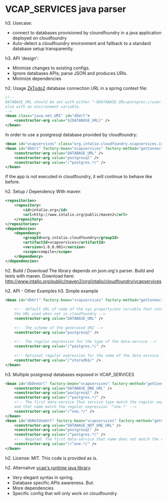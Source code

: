 VCAP_SERVICES java parser
=========================
h3. Usecase:
* connect to databases provisioned by cloundfoundry in a java application deployed on cloudfoundry
* Auto-detect a cloudfoundry environment and fallback to a standard database setup transparently.

h3. API 'design':
* Minimize changes to existing configs.
* Ignore databases APIs; parse JSON and produces URIs.
* Minimize dependencies

h2. Usage
[ZkTodo2](https://github.com/simbo1905/ZkToDo2) database connection URL in a
spring context file:
```xml
<!-- 
DATABASE_URL should be set with either "-DDATABASE_URL=postgres://user:password@hostname/dbname"
else with an environment variable. 
-->
<bean class="java.net.URI" id="dbUrl">
	<constructor-arg value="${DATABASE_URL}" />
</bean>
```
In order to use a postgresql database provided by cloudfoundry:
```xml
<bean id="vcapservices" class="org.intalio.cloudfoundry.vcapservices.impl.VCapServices"/>
<bean id="dbUrl" factory-bean="vcapservices" factory-method="getConnectionAsURI">
	<constructor-arg value="DATABASE_URL" />
	<constructor-arg value="postgresql" />
	<constructor-arg value="/^postgres.*/" />
</bean>
```
If the app is not executed in cloudfoundry, it will continue to behave like before.

h2. Setup / Dependency
With maven
```xml
<repositories>
	<repository>
	    <id>intalio.org</id>
	    <url>http://www.intalio.org/public/maven2</url>
	</repository>
</repositories>
<dependencies>
	<dependency>
		<groupId>org.intalio.cloudfoundry</groupId>
		<artifactId>vcapservices</artifactId>
		<version>1.0.0.001</version>
		<scope>compile</scope>
	</dependency>
</dependencies>
```

h2. Build / Download
The library depends on json.org's parser.
Build and tests with maven.
Download here: http://www.intalio.org/public/maven2/org/intalio/cloudfoundry/vcapservices

h2. API - Other Examples
h3. Simple example
```xml
<bean id="dbUrl" factory-bean="vcapservices" factory-method="getConnectionAsURI">
    
    <!-- default URL of name of the sys property/env variable that contains
    the URL used when not in cloudfoundry -->
	<constructor-arg value="DATABASE_URL" />
	
	<!-- The scheme of the generated URI -->
	<constructor-arg value="postgresql" />
	
	<!-- The regular expression for the type of the data-service -->
	<constructor-arg value="/^postgres.*/" />
	
	<!-- Optional regular expression for the name of the data-service -->
	<constructor-arg value="/^storedb$/" />
</bean>
```

h3. Multiple postgresql databases exposed in VCAP_SERVICES
```xml
<bean id="dbOneUrl" factory-bean="vcapservices" factory-method="getConnectionAsURI">
	<constructor-arg value="DATABASE_ONE_URL" />
	<constructor-arg value="postgresql" />
	<constructor-arg value="/^postgres.*/" />
    <!-- The first data-service that service type match the regular expression '^postgres.*'
    and that name match the regular expression '^one.*' -->
	<constructor-arg value="/^one.*/" />
</bean>
<bean id="dbNotOneUrl" factory-bean="vcapservices" factory-method="getConnectionAsURI">
	<constructor-arg value="DATABASE_NOT_ONE_URL" />
	<constructor-arg value="postgresql" />
	<constructor-arg value="/^postgres.*/" />
	<!-- Negated: The first data-service that name does not match the regular expression -->
	<constructor-arg value="!/^one.*/" />
</bean>
```

h2. License: MIT.
This code is provided as is.

h2. Alternative
[vcap's runtime java library](https://github.com/cloudfoundry/vcap-java/tree/master/cloudfoundry-runtime).
* Very elegant syntax in spring.
* Database specific APIs awareness.
But:
* More dependencies
* Specific config that will only work on cloudfoundry

